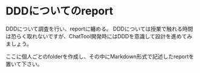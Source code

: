 # DDDについてのreport

DDDについて調査を行い、reportに纏める。
DDDについては授業で触れる時間は恐らく取れないですが、ChatTool開発時にはDDDを意識して設計を進めてみましょう。

ここに個人ごとのfolderを作成し、その中にMarkdown形式で記述したreportを置いて下さい。
